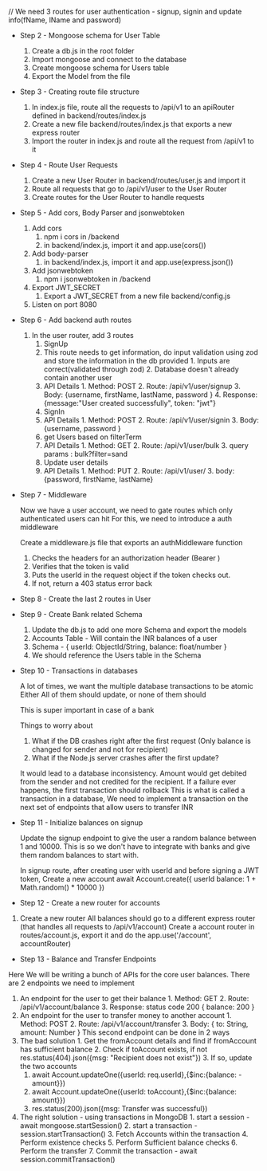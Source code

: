 // We need 3 routes for user authentication - signup, signin and update info(fName, lName and password)

- Step 2 - Mongoose schema for User Table

  1. Create a db.js in the root folder
  2. Import mongoose and connect to the database
  3. Create mongoose schema for Users table
  4. Export the Model from the file

- Step 3 - Creating route file structure

  1. In index.js file, route all the requests to /api/v1 to an apiRouter defined in backend/routes/index.js
  2. Create a new file backend/routes/index.js that exports a new express router
  3. Import the router in index.js and route all the request from /api/v1 to it

- Step 4 - Route User Requests

  1. Create a new User Router in backend/routes/user.js and import it
  2. Route all requests that go to /api/v1/user to the User Router
  3. Create routes for the User Router to handle requests

- Step 5 - Add cors, Body Parser and jsonwebtoken

  1. Add cors
     1. npm i cors in /backend
     2. in backend/index.js, import it and app.use(cors())
  2. Add body-parser
     1. in backend/index.js, import it and app.use(express.json())
  3. Add jsonwebtoken
     1. npm i jsonwebtoken in /backend
  4. Export JWT_SECRET
     1. Export a JWT_SECRET from a new file backend/config.js
  5. Listen on port 8080

- Step 6 - Add backend auth routes

  1. In the user router, add 3 routes
     1. SignUp
       1. This route needs to get information, do input validation using zod and store the information in the db provided
         1. Inputs are correct(validated through zod)
         2. Database doesn't already contain another user
       2. API Details
         1. Method: POST
         2. Route: /api/v1/user/signup
         3. Body: {username, firstName, lastName, password }
         4. Response: {message:"User created successfully", token: "jwt"}
     2. SignIn
       1. API Details
         1. Method: POST
         2. Route: /api/v1/user/signin
         3. Body: {username, password }
     3. get Users based on filterTerm
       1. API Details
         1. Method: GET
         2. Route: /api/v1/user/bulk
         3. query params : bulk?filter=sand
     4. Update user details
       1. API Details
         1. Method: PUT
         2. Route: /api/v1/user/
         3. body:{password, firstName, lastName}
     
  
- Step 7 - Middleware

  Now we have a user account, we need to gate routes which only authenticated users can hit
  For this, we need to introduce a auth middleware

  Create a middleware.js file that exports an authMiddleware function
     1. Checks the headers for an authorization header (Bearer <token>)
     2. Verifies that the token is valid
     3. Puts the userId in the request object if the token checks out.
     4. If not, return a 403 status error back 

- Step 8 - Create the last 2 routes in User

- Step 9 - Create Bank related Schema

  1. Update the db.js to add one more Schema and export the models 
  2. Accounts Table - Will contain the INR balances of a user
  3. Schema - {
    userId: ObjectId/String,
    balance: float/number
  }
  4. We should reference the Users table in the Schema


- Step 10 - Transactions in databases

  A lot of times, we want the multiple database transactions to be atomic
  Either All of them should update, or none of them should

  This is super important in case of a bank
  
  Things to worry about 
  1. What if the DB crashes right after the first request (Only balance is changed for sender and not for recipient)
  2. What if the Node.js server crashes after the first update?

    It would lead to a database inconsistency. Amount would get debited from the sender and not credited for the recipient.
    If a failure ever happens, the first transaction should rollback
    This is what is called a transaction in a database, We need to implement a transaction on the next set of endpoints that allow users to transfer INR 

- Step 11 - Initialize balances on signup

  Update the signup endpoint to give the user a random balance between 1 and 10000.
  This is so we don't have to integrate with banks and give them random balances to start with.

  In signup route, after creating user with userId and before signing a JWT token, Create a new account 
  await Account.create({
    userId
    balance: 1 + Math.random() * 10000
  })

- Step 12 - Create a new router for accounts

1. Create a new router
  All balances should go to a different express router (that handles all requests to /api/v1/account)
  Create a account router in routes/account.js, export it and do the app.use('/account', accountRouter)


- Step 13 - Balance and Transfer Endpoints

Here We will be writing a bunch of APIs for the core user balances. There are 2 endpoints we need to implement

  1. An endpoint for the user to get their balance
    1. Method: GET
    2. Route: /api/v1/account/balance
    3. Response: status code 200 { balance: 200 }
  2. An endpoint for the user to transfer money to another account
    1. Method: POST
    2. Route: /api/v1/account/transfer
    3. Body: { to: String, amount: Number }
  This second endpoint can be done in 2 ways
  1. The bad solution
    1. Get the fromAccount details and find if fromAccount has sufficient balance
    2. Check if toAccount exists, if not res.status(404).json({msg: "Recipient does not exist"})
    3. If so, update the two accounts
      1. await Account.updateOne({userId: req.userId},{$inc:{balance: -amount}})
      2. await Account.updateOne({userId: toAccount},{$inc:{balance: amount}})
      3. res.status(200).json({msg: Transfer was successful})
  2. The right solution - using transactions in MongoDB
    1. start a session - await mongoose.startSession()
    2. start a transaction - session.startTransaction()
    3. Fetch Accounts within the transaction
    4. Perform existence checks
    5. Perform Sufficient balance checks
    6. Perform the transfer 
    7. Commit the transaction - await session.commitTransaction()

